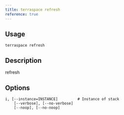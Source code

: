 ```yaml
---
title: terraspace refresh
reference: true
---
```


## Usage

    terraspace refresh

## Description

refresh


## Options

```
i, [--instance=INSTANCE]         # Instance of stack
    [--verbose], [--no-verbose]  
    [--noop], [--no-noop]        
```

